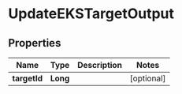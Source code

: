 

# UpdateEKSTargetOutput


## Properties

Name | Type | Description | Notes
------------ | ------------- | ------------- | -------------
**targetId** | **Long** |  |  [optional]



